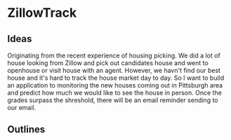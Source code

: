 # ZillowTrack

## Ideas

Originating from the recent experience of housing picking. We did a lot of house looking from Zillow and pick out candidates house and went to openhouse or visit house with an agent. However, we havn't find our best house and it's hard to track the house market day to day. So I want to build an application to monitoring the new houses coming out in Pittsburgh area and predict how much we would like to see the house in person. Once the grades surpass the shreshold, there will be an email reminder sending to our email.

## Outlines
